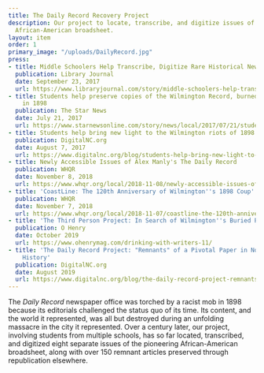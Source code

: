 ```yaml
---
title: The Daily Record Recovery Project
description: Our project to locate, transcribe, and digitize issues of the pioneering
  African-American broadsheet.
layout: item
order: 1
primary_image: "/uploads/DailyRecord.jpg"
press:
- title: Middle Schoolers Help Transcribe, Digitize Rare Historical Newspapers
  publication: Library Journal
  date: September 23, 2017
  url: https://www.libraryjournal.com/story/middle-schoolers-help-transcribe-digitize-rare-historical-newspapers
- title: Students help preserve copies of the Wilmington Record, burned by whites
    in 1898
  publication: The Star News
  date: July 21, 2017
  url: https://www.starnewsonline.com/story/news/local/2017/07/21/students-help-preserve-copies-of-wilmington-record-burned-by-whites-in-1898/20104478007/
- title: Students help bring new light to the Wilmington riots of 1898
  publication: DigitalNC.org
  date: August 7, 2017
  url: https://www.digitalnc.org/blog/students-help-bring-new-light-to-the-wilmington-riots-of-1898/
- title: Newly Accessible Issues of Alex Manly's The Daily Record
  publication: WHQR
  date: November 8, 2018
  url: https://www.whqr.org/local/2018-11-08/newly-accessible-issues-of-alex-manlys-the-daily-record
- title: 'CoastLine: The 120th Anniversary of Wilmington''s 1898 Coup'
  publication: WHQR
  date: November 7, 2018
  url: https://www.whqr.org/local/2018-11-07/coastline-the-120th-anniversary-of-wilmingtons-1898-coup
- title: 'The Third Person Project: In Search of Wilmington''s Buried Past'
  publication: O Henry
  date: October 2019
  url: https://www.ohenrymag.com/drinking-with-writers-11/
- title: 'The Daily Record Project: "Remnants" of a Pivotal Paper in North Carolina''s
    History'
  publication: DigitalNC.org
  date: August 2019
  url: https://www.digitalnc.org/blog/the-daily-record-project-remnants/
---
```


The *Daily Record* newspaper office was torched by a racist mob in 1898 because its editorials challenged the status quo of its time. Its content, and the world it represented, was all but destroyed during an unfolding massacre in the city it represented. Over a century later, our project, involving students from multiple schools, has so far located, transcribed, and digitized eight separate issues of the pioneering African-American broadsheet, along with over 150 remnant articles preserved through republication elsewhere.  

